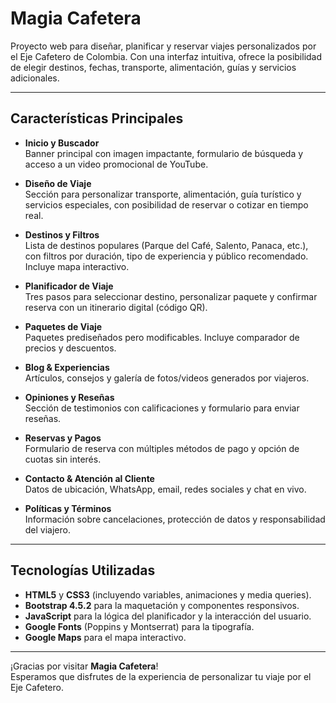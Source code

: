 # Magia Cafetera

Proyecto web para diseñar, planificar y reservar viajes personalizados por el Eje Cafetero de Colombia. Con una interfaz intuitiva, ofrece la posibilidad de elegir destinos, fechas, transporte, alimentación, guías y servicios adicionales.

---

## Características Principales

- **Inicio y Buscador**  
  Banner principal con imagen impactante, formulario de búsqueda y acceso a un video promocional de YouTube.

- **Diseño de Viaje**  
  Sección para personalizar transporte, alimentación, guía turístico y servicios especiales, con posibilidad de reservar o cotizar en tiempo real.

- **Destinos y Filtros**  
  Lista de destinos populares (Parque del Café, Salento, Panaca, etc.), con filtros por duración, tipo de experiencia y público recomendado. Incluye mapa interactivo.

- **Planificador de Viaje**  
  Tres pasos para seleccionar destino, personalizar paquete y confirmar reserva con un itinerario digital (código QR).

- **Paquetes de Viaje**  
  Paquetes prediseñados pero modificables. Incluye comparador de precios y descuentos.

- **Blog & Experiencias**  
  Artículos, consejos y galería de fotos/videos generados por viajeros.

- **Opiniones y Reseñas**  
  Sección de testimonios con calificaciones y formulario para enviar reseñas.

- **Reservas y Pagos**  
  Formulario de reserva con múltiples métodos de pago y opción de cuotas sin interés.

- **Contacto & Atención al Cliente**  
  Datos de ubicación, WhatsApp, email, redes sociales y chat en vivo.

- **Políticas y Términos**  
  Información sobre cancelaciones, protección de datos y responsabilidad del viajero.

---

## Tecnologías Utilizadas

- **HTML5** y **CSS3** (incluyendo variables, animaciones y media queries).
- **Bootstrap 4.5.2** para la maquetación y componentes responsivos.
- **JavaScript** para la lógica del planificador y la interacción del usuario.
- **Google Fonts** (Poppins y Montserrat) para la tipografía.
- **Google Maps** para el mapa interactivo.

---

¡Gracias por visitar **Magia Cafetera**!  
Esperamos que disfrutes de la experiencia de personalizar tu viaje por el Eje Cafetero.